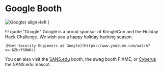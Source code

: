 # Google Booth

![Google](/img/castleapproach/googlebooth.png){ align=left }

!!! quote "Google"
	Google is a proud sponsor of KringleCon and the Holiday Hack Challenge. We wish you a happy holiday hacking season.

	[Meet Security Engineers at Google](https://www.youtube.com/watch?v=-6ZbrfSRWKc)

You can also visit the [SANS.edu](sans.md) booth, the swag booth FIXME, or [Cyberus](cyberus.md) the SANS.edu mascot.